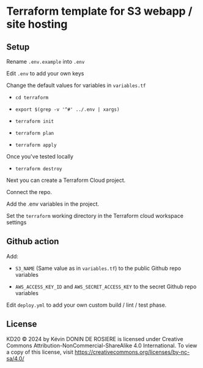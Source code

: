 # Terraform template for S3 webapp / site hosting
## Setup
Rename `.env.example` into `.env`

Edit `.env` to add your own keys

Change the default values for variables in `variables.tf`

- `cd terraform`

- `export $(grep -v '^#' ../.env | xargs)`

- `terraform init`

- `terraform plan`

- `terraform apply`

Once you've tested locally

- `terraform destroy`

Next you can create a Terraform Cloud project.

Connect the repo.

Add the .env variables in the project.

Set the `terraform` working directory in the Terraform cloud workspace settings 

## Github action

Add: 
- `S3_NAME` (Same value as in `variables.tf`) to the public Github repo variables

- `AWS_ACCESS_KEY_ID` and `AWS_SECRET_ACCESS_KEY` to the secret Github repo variables



Edit `deploy.yml` to add your own custom build / lint / test phase.

## License
KD20 © 2024 by Kévin DONIN DE ROSIERE is licensed under Creative Commons Attribution-NonCommercial-ShareAlike 4.0 International. To view a copy of this license, visit https://creativecommons.org/licenses/by-nc-sa/4.0/
